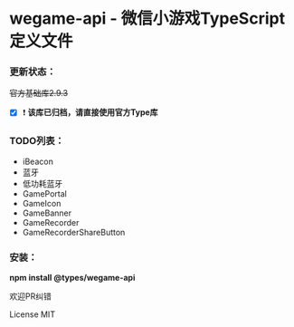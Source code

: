 # wegame-api - 微信小游戏TypeScript定义文件

### 更新状态：
~~官方基础库2.9.3~~

- [x] ❗ **该库已归档，请直接使用官方Type库**

### TODO列表：

* iBeacon
* 蓝牙
* 低功耗蓝牙
* GamePortal
* GameIcon
* GameBanner
* GameRecorder
* GameRecorderShareButton

### 安装：
**npm install @types/wegame-api**

欢迎PR纠错

License MIT
